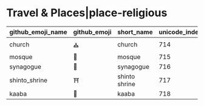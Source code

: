# Travel & Places|place-religious

|github_emoji_name|github_emoji|short_name|unicode_index|
|---|---|---|---|
|church|:church:|church|714|
|mosque|:mosque:|mosque|715|
|synagogue|:synagogue:|synagogue|716|
|shinto_shrine|:shinto_shrine:|shinto shrine|717|
|kaaba|:kaaba:|kaaba|718|
